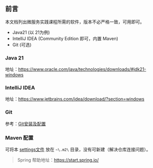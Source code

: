 ## 前言
本文档列出微服务实践课程所需的软件，版本不必严格一致，可用即可。

* Java21 (以 21为例)
* IntelliJ IDEA (Community Edition 即可，内置 Maven)
* Git (可选)

### Java 21
地址：https://www.oracle.com/java/technologies/downloads/#jdk21-windows

### IntelliJ IDEA
地址：https://www.jetbrains.com/idea/download/?section=windows

### Git
参考：[Git安装及配置](https://gitee.com/dlut2025/DOCS_2025/raw/master/%E5%89%8D%E7%AB%AF%E8%AF%BE%E7%A8%8B%E7%9B%B8%E5%85%B3%E6%96%87%E6%A1%A3/01.%E8%AF%BE%E5%89%8D%E5%87%86%E5%A4%87/01.Git%E5%AE%89%E8%A3%85%E5%8F%8A%E9%85%8D%E7%BD%AE.pdf)

### Maven 配置
可将本 [settings文件](files/settings.xml) 放在 `~\.m2\` 目录，没有可新建（解决仓库连接问题）。

> Spring 帮助地址：https://start.spring.io/

